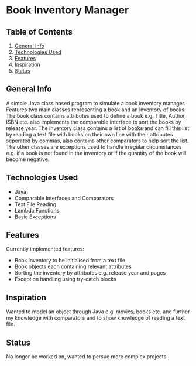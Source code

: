 # Book Inventory Manager
## Table of Contents
1. [General Info](#general-info)
2. [Technologies Used](#technologies-used)
3. [Features](#features)
4. [Inspiration](#inspiration)
5. [Status](#status)
## General Info
A simple Java class based program to simulate a book inventory manager. Features two main classes representing a book and an inventory of books. The book class contains attributes used to define a book e.g. Title, Author, ISBN etc. also implements the comparable interface to sort the books by release year. The inventory class contains a list of books and can fill this list by reading a text file with books on their own line with their attributes seperated by commas, also contains other comparators to help sort the list. The other classes are exceptions used to handle irregular circumstances e.g. if a book is not found in the inventory or if the quantity of the book will become negative.
## Technologies Used
* Java
* Comparable Interfaces and Comparators
* Text File Reading
* Lambda Functions
* Basic Exceptions
## Features
Currently implemented features:
* Book inventory to be initialised from a text file
* Book objects each containing relevant attributes
* Sorting the inventory by attributes e.g. release year and pages
* Exception handling using try-catch blocks
## Inspiration
Wanted to model an object through Java e.g. movies, books etc. and further my knowledge with comparators and to show knowledge of reading a text file.
## Status
No longer be worked on, wanted to persue more complex projects.
